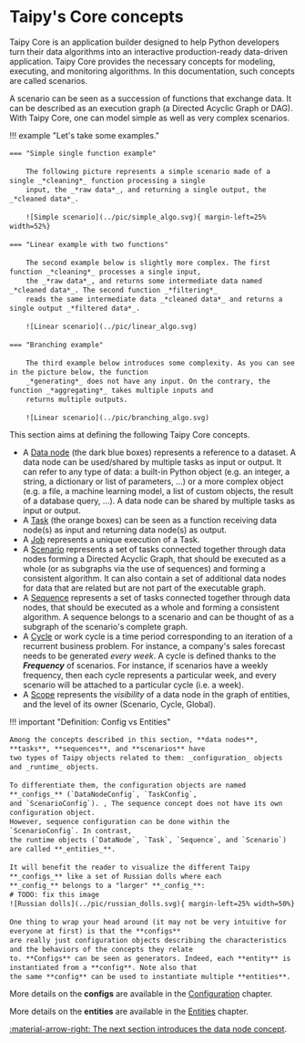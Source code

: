 # Taipy's Core concepts

Taipy Core is an application builder designed to help Python developers turn their data algorithms into an interactive
production-ready data-driven application. Taipy Core provides the necessary concepts for modeling, executing, and
monitoring algorithms. In this documentation, such concepts are called scenarios.

A scenario can be seen as a succession of functions that exchange data. It can be described as an
execution graph (a Directed Acyclic Graph or DAG). With Taipy Core, one can model simple as well as very
complex scenarios.

!!! example "Let's take some examples."

    === "Simple single function example"

        The following picture represents a simple scenario made of a single _*cleaning*_ function processing a single
        input, the _*raw data*_, and returning a single output, the _*cleaned data*_.

        ![Simple scenario](../pic/simple_algo.svg){ margin-left=25% width=52%}

    === "Linear example with two functions"

        The second example below is slightly more complex. The first function _*cleaning*_ processes a single input,
        the _*raw data*_, and returns some intermediate data named _*cleaned data*_. The second function _*filtering*_
        reads the same intermediate data _*cleaned data*_ and returns a single output _*filtered data*_.

        ![Linear scenario](../pic/linear_algo.svg)

    === "Branching example"

        The third example below introduces some complexity. As you can see in the picture below, the function
        _*generating*_ does not have any input. On the contrary, the function _*aggregating*_ takes multiple inputs and
        returns multiple outputs.

        ![Linear scenario](../pic/branching_algo.svg)

This section aims at defining the following Taipy Core concepts.

- A [Data node](data-node.md) (the dark blue boxes) represents a reference to a dataset. A data node can be
  used/shared by multiple tasks as input or output. It can refer to any type of data: a built-in Python object
  (e.g. an integer, a string, a dictionary or list of parameters, ...) or a more complex object (e.g. a file,
  a machine learning model, a list of custom objects, the result of a database query, ...).
  A data node can be shared by multiple tasks as input or output.
- A [Task](task.md) (the orange boxes) can be seen as a function receiving data node(s) as input and returning
  data node(s) as output.
- A [Job](job.md) represents a unique execution of a Task.
- A [Scenario](scenario.md) represents a set of tasks connected together through data nodes forming a Directed Acyclic Graph,
  that should be executed as a whole (or as subgraphs via the use of sequences) and forming a consistent algorithm. It can
  also contain a set of additional data nodes for data that are related but are not part of the executable graph.
- A [Sequence](sequence.md) represents a set of tasks connected together through data nodes, that should be executed
  as a whole and forming a consistent algorithm. A sequence belongs to a scenario and can be thought of as a subgraph of
  the scenario's complete graph.
- A [Cycle](cycle.md) or work cycle is a time period corresponding to an iteration of a recurrent business problem.
  For instance, a company's sales forecast needs to be generated _every week_.
  A cycle is defined thanks to the **_Frequency_** of scenarios. For instance, if scenarios have a weekly
  frequency, then each cycle represents a particular week, and every scenario will be attached to a particular cycle
  (i.e. a week).
- A [Scope](scope.md) represents the _visibility_ of a data node in the graph of entities, and the level of its
  owner (Scenario, Cycle, Global).

!!! important "Definition: Config vs Entities"

    Among the concepts described in this section, **data nodes**, **tasks**, **sequences**, and **scenarios** have
    two types of Taipy objects related to them: _configuration_ objects and _runtime_ objects.

    To differentiate them, the configuration objects are named **_configs_** (`DataNodeConfig`, `TaskConfig`,
    and `ScenarioConfig`). , The sequence concept does not have its own configuration object.
    However, sequence configuration can be done within the `ScenarioConfig`. In contrast,
    the runtime objects (`DataNode`, `Task`, `Sequence`, and `Scenario`) are called **_entities_**.

    It will benefit the reader to visualize the different Taipy **_configs_** like a set of Russian dolls where each
    **_config_** belongs to a "larger" **_config_**:
    # TODO: fix this image
    ![Russian dolls](../pic/russian_dolls.svg){ margin-left=25% width=50%}

    One thing to wrap your head around (it may not be very intuitive for everyone at first) is that the **configs**
    are really just configuration objects describing the characteristics and the behaviors of the concepts they relate
    to. **Configs** can be seen as generators. Indeed, each **entity** is instantiated from a **config**. Note also that
    the same **config** can be used to instantiate multiple **entities**.

More details on the **configs** are available in the [Configuration](../config/index.md) chapter.

More details on the **entities** are available in the [Entities](../entities/index.md) chapter.

[:material-arrow-right: The next section introduces the data node concept](data-node.md).
